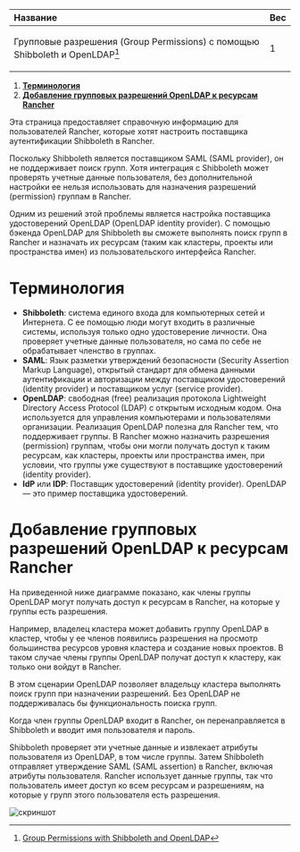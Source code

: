 ﻿


|**Название**|**Вес**|
| :- | :- |
|<p>Групповые разрешения (Group Permissions) с помощью Shibboleth и OpenLDAP[^1]</p>|1|


1.  [**Терминология**](https://github.com/markizz01/test/blob/main/ru/shibboleth/about/%D0%93%D1%80%D1%83%D0%BF%D0%BF%D0%BE%D0%B2%D1%8B%D0%B5%20%D1%80%D0%B0%D0%B7%D1%80%D0%B5%D1%88%D0%B5%D0%BD%D0%B8%D1%8F%20(Group%20Permissions)%20%D1%81%20%D0%BF%D0%BE%D0%BC%D0%BE%D1%89%D1%8C%D1%8E%20Shibboleth%20%D0%B8%20OpenLDAP.md#%D1%82%D0%B5%D1%80%D0%BC%D0%B8%D0%BD%D0%BE%D0%BB%D0%BE%D0%B3%D0%B8%D1%8F)
2.  [**Добавление групповых разрешений OpenLDAP к ресурсам Rancher**](https://github.com/markizz01/test/blob/main/ru/shibboleth/about/%D0%93%D1%80%D1%83%D0%BF%D0%BF%D0%BE%D0%B2%D1%8B%D0%B5%20%D1%80%D0%B0%D0%B7%D1%80%D0%B5%D1%88%D0%B5%D0%BD%D0%B8%D1%8F%20(Group%20Permissions)%20%D1%81%20%D0%BF%D0%BE%D0%BC%D0%BE%D1%89%D1%8C%D1%8E%20Shibboleth%20%D0%B8%20OpenLDAP.md#%D0%B4%D0%BE%D0%B1%D0%B0%D0%B2%D0%BB%D0%B5%D0%BD%D0%B8%D0%B5-%D0%B3%D1%80%D1%83%D0%BF%D0%BF%D0%BE%D0%B2%D1%8B%D1%85-%D1%80%D0%B0%D0%B7%D1%80%D0%B5%D1%88%D0%B5%D0%BD%D0%B8%D0%B9-openldap-%D0%BA-%D1%80%D0%B5%D1%81%D1%83%D1%80%D1%81%D0%B0%D0%BC-rancher)

Эта страница предоставляет справочную информацию для пользователей Rancher, которые хотят настроить поставщика аутентификации Shibboleth в Rancher.

Поскольку Shibboleth является поставщиком SAML (SAML provider), он не поддерживает поиск групп. Хотя интеграция с Shibboleth может проверять учетные данные пользователя, без дополнительной настройки ее нельзя использовать для назначения разрешений (permission) группам в Rancher.

Одним из решений этой проблемы является настройка поставщика удостоверений OpenLDAP (OpenLDAP identity provider). С помощью бэкенда OpenLDAP для Shibboleth вы сможете выполнять поиск групп в Rancher и назначать их ресурсам (таким как кластеры, проекты или пространства имен) из пользовательского интерфейса Rancher.

# Терминология
- **Shibboleth**: система единого входа для компьютерных сетей и Интернета. С ее помощью люди могут входить в различные системы, используя только одно удостоверение личности. Она проверяет учетные данные пользователя, но сама по себе не обрабатывает членство в группах.
- **SAML**: Язык разметки утверждений безопасности (Security Assertion Markup Language), открытый стандарт для обмена данными аутентификации и авторизации между поставщиком удостоверений (identity provider) и поставщиком услуг (service provider).
- **OpenLDAP**: свободная (free) реализация  протокола Lightweight Directory Access Protocol (LDAP) с открытым исходным кодом. Она используется для управления компьютерами и пользователями организации. Реализация OpenLDAP полезна для Rancher тем, что поддерживает группы. В Rancher можно назначить разрешения (permission) группам, чтобы они могли получать доступ к таким ресурсам, как кластеры, проекты или пространства имен, при условии, что группы уже существуют в поставщике удостоверений (identity provider).
- **IdP** или **IDP**: Поставщик удостоверений (identity provider). OpenLDAP — это пример поставщика удостоверений.

# Добавление групповых разрешений OpenLDAP к ресурсам Rancher
  На приведенной ниже диаграмме показано, как члены группы OpenLDAP могут получать доступ к ресурсам в Rancher, на которые у группы есть разрешения.

Например, владелец кластера может добавить группу OpenLDAP в кластер, чтобы у ее членов появились разрешения на просмотр большинства ресурсов уровня кластера и создание новых проектов. В таком случае члены группы OpenLDAP получат доступ к кластеру, как только они войдут в Rancher.

В этом сценарии OpenLDAP позволяет владельцу кластера выполнять поиск групп при назначении разрешений. Без OpenLDAP не поддерживалась бы функциональность поиска групп.

Когда член группы OpenLDAP входит в Rancher, он перенаправляется в Shibboleth и вводит имя пользователя и пароль.

Shibboleth проверяет эти учетные данные и извлекает атрибуты пользователя из OpenLDAP, в том числе группы. Затем Shibboleth отправляет утверждение SAML (SAML assertion) в Rancher, включая атрибуты пользователя. Rancher использует данные группы, так что пользователь имеет доступ ко всем ресурсам и разрешениям, на которые у групп этого пользователя есть разрешения.

![скриншот](https://user-images.githubusercontent.com/22409457/207049701-bd2d5fb9-6bcc-41de-9ff9-ebf4df037cde.png)



[^1]: [Group Permissions with Shibboleth and OpenLDAP](https://github.com/rancher/docs/blob/master/content/rancher/v2.6/en/admin-settings/authentication/shibboleth/about/_index.md)
